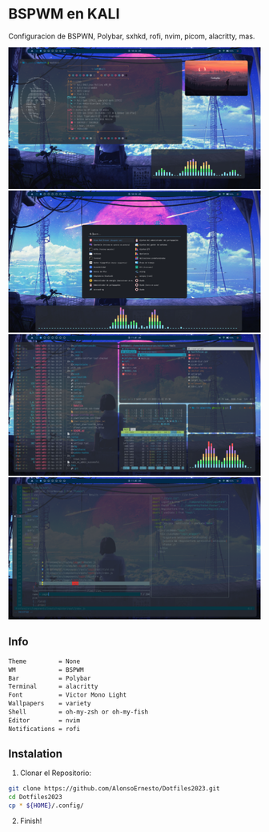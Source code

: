 # BSPWM en KALI

  Configuracion de BSPWN, Polybar, sxhkd, rofi, nvim, picom, alacritty, mas.
 
  ![Image text](https://github.com/AlonsoErnesto/Dotfiles2023/blob/main/image1.png)
  ![Image text](https://github.com/AlonsoErnesto/Dotfiles2023/blob/main/img2.png)
  ![Image text](https://github.com/AlonsoErnesto/Dotfiles2023/blob/main/img3.png)
  ![Image text](https://github.com/AlonsoErnesto/Dotfiles2023/blob/main/img4.png)

## Info
```bash
Theme         = None
WM            = BSPWM
Bar           = Polybar
Terminal      = alacritty
Font          = Victor Mono Light
Wallpapers    = variety
Shell         = oh-my-zsh or oh-my-fish
Editor        = nvim
Notifications = rofi
``` 
## Instalation

1) Clonar el Repositorio:
  
  ``` bash
  git clone https://github.com/AlonsoErnesto/Dotfiles2023.git
  cd Dotfiles2023
  cp * ${HOME}/.config/
  ```
  
2) Finish!













